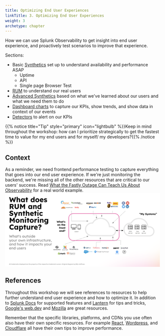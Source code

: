 ```yaml
---
title: Optimizing End User Experiences
linkTitle: 3. Optimizing End User Experiences
weight: 3
archetype: chapter
---
```


How we can use Splunk Observability to get insight into end user experience, and proactively test scenarios to improve that experience.

Sections:

- Basic [Synthetics](./1-synthetics/_index.md) set up to understand availability and performance ASAP
   - Uptime
   - API
   - Single page Browser Test
- [RUM](./2-rum/_index.md) to understand our real users
- [Advanced Synthetics](./3-advanced-synthetics/_index.md) based on what we've learned about our users and what we need them to do
- [Dashboard charts](./4-dashboards/_index.md) to capture our KPIs, show trends, and show data in context of our events
- [Detectors](./5-detectors/_index.md) to alert on our KPIs

{{% notice title="Tip" style="primary"  icon="lightbulb" %}}Keep in mind throughout the workshop: how can I prioritize strategically to get the fastest time to value for my end users and for myself/ my developers?{{% /notice %}}


## Context

As a reminder, we need frontend performance testing to capture everything that goes into our end user experience. If we're just monitoring the backend, we're missing all of the other resources that are critical to our users' success. Read [What the Fastly Outage Can Teach Us About Observability](https://www.splunk.com/en_us/blog/devops/what-the-fastly-outage-can-teach-us-about-observability.html) for a real world example.
![What goes into the front end](./_img/frontend.png)

## References

Throughout this workshop we will see references to resources to help further understand end user experience and how to optimize it. In addition to [Splunk Docs](https://docs.splunk.com/observability/en/rum/intro-to-rum.html) for supported features and [Lantern](https://lantern.splunk.com/Observability/UCE/Optimized_experiences) for tips and tricks, [Google's web.dev](https://web.dev/) and [Mozilla](https://developer.mozilla.org/en-US/docs/Learn/Performance) are great resources. 

Remember that the specific libraries, platforms, and CDNs you use often also have their own specific resources. For example [React](https://react.dev/reference/react/useCallback#skipping-re-rendering-of-components), [Wordpress](https://wpengine.com/support/troubleshooting-high-time-first-byte-ttfb/), and [Cloudflare](https://community.cloudflare.com/t/improving-time-to-first-byte-ttfb-with-cloudflare/390367) all have their own tips to improve performance.


